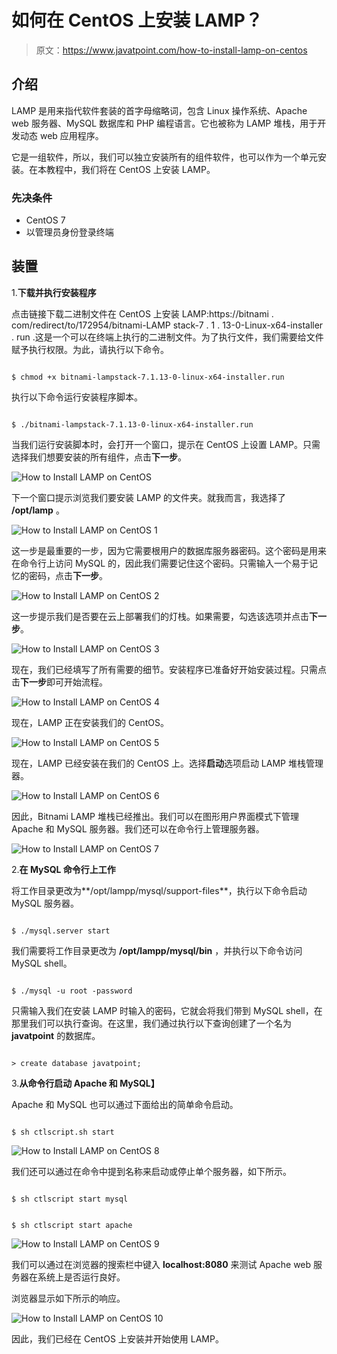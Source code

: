 # 如何在 CentOS 上安装 LAMP？

> 原文：<https://www.javatpoint.com/how-to-install-lamp-on-centos>

## 介绍

LAMP 是用来指代软件套装的首字母缩略词，包含 Linux 操作系统、Apache web 服务器、MySQL 数据库和 PHP 编程语言。它也被称为 LAMP 堆栈，用于开发动态 web 应用程序。

它是一组软件，所以，我们可以独立安装所有的组件软件，也可以作为一个单元安装。在本教程中，我们将在 CentOS 上安装 LAMP。

### 先决条件

*   CentOS 7
*   以管理员身份登录终端

## 装置

1.**下载并执行安装程序**

点击链接下载二进制文件在 CentOS 上安装 LAMP:https://bitnami . com/redirect/to/172954/bitnami-LAMP stack-7 . 1 . 13-0-Linux-x64-installer . run .这是一个可以在终端上执行的二进制文件。为了执行文件，我们需要给文件赋予执行权限。为此，请执行以下命令。

```

$ chmod +x bitnami-lampstack-7.1.13-0-linux-x64-installer.run 

```

执行以下命令运行安装程序脚本。

```

$ ./bitnami-lampstack-7.1.13-0-linux-x64-installer.run 

```

当我们运行安装脚本时，会打开一个窗口，提示在 CentOS 上设置 LAMP。只需选择我们想要安装的所有组件，点击**下一步**。

![How to Install LAMP on CentOS](img/f951e2a4f4cdf52c9298a90f8b40f37f.png)

下一个窗口提示浏览我们要安装 LAMP 的文件夹。就我而言，我选择了 **/opt/lamp** 。

![How to Install LAMP on CentOS 1](img/66b8e88797f6eb4984a39780c816a362.png)

这一步是最重要的一步，因为它需要根用户的数据库服务器密码。这个密码是用来在命令行上访问 MySQL 的，因此我们需要记住这个密码。只需输入一个易于记忆的密码，点击**下一步**。

![How to Install LAMP on CentOS 2](img/fc96b8ed402676ecad3b5193bec4e637.png)

这一步提示我们是否要在云上部署我们的灯栈。如果需要，勾选该选项并点击**下一步**。

![How to Install LAMP on CentOS 3](img/cac7b9c7a86c069ae6b076b1256b4254.png)

现在，我们已经填写了所有需要的细节。安装程序已准备好开始安装过程。只需点击**下一步**即可开始流程。

![How to Install LAMP on CentOS 4](img/9459ec06eecfa4454becd6936d9719ce.png)

现在，LAMP 正在安装我们的 CentOS。

![How to Install LAMP on CentOS 5](img/57a9a16886239f86820087171151085f.png)

现在，LAMP 已经安装在我们的 CentOS 上。选择**启动**选项启动 LAMP 堆栈管理器。

![How to Install LAMP on CentOS 6](img/82e74b562f2d7eaac77034e75736a577.png)

因此，Bitnami LAMP 堆栈已经推出。我们可以在图形用户界面模式下管理 Apache 和 MySQL 服务器。我们还可以在命令行上管理服务器。

![How to Install LAMP on CentOS 7](img/e137b6a9d123396495745c1d76c4ba5b.png)

2.**在 MySQL 命令行上工作**

将工作目录更改为**/opt/lampp/mysql/support-files**，执行以下命令启动 MySQL 服务器。

```

$ ./mysql.server start 

```

我们需要将工作目录更改为 **/opt/lampp/mysql/bin** ，并执行以下命令访问 MySQL shell。

```

$ ./mysql -u root -password 

```

只需输入我们在安装 LAMP 时输入的密码，它就会将我们带到 MySQL shell，在那里我们可以执行查询。在这里，我们通过执行以下查询创建了一个名为 **javatpoint** 的数据库。

```

> create database javatpoint;

```

3.**从命令行启动 Apache 和 MySQL】**

Apache 和 MySQL 也可以通过下面给出的简单命令启动。

```

$ sh ctlscript.sh start 

```

![How to Install LAMP on CentOS 8](img/bfd6f9b47cfda158cc617021f62efaa3.png)

我们还可以通过在命令中提到名称来启动或停止单个服务器，如下所示。

```

$ sh ctlscript start mysql 

```

```

$ sh ctlscript start apache

```

![How to Install LAMP on CentOS 9](img/f80388a91819b615be2f311a9483fb56.png)

我们可以通过在浏览器的搜索栏中键入 **localhost:8080** 来测试 Apache web 服务器在系统上是否运行良好。

浏览器显示如下所示的响应。

![How to Install LAMP on CentOS 10](img/1e6b9c88c5b615cb341f7914eb3bdce1.png)

因此，我们已经在 CentOS 上安装并开始使用 LAMP。